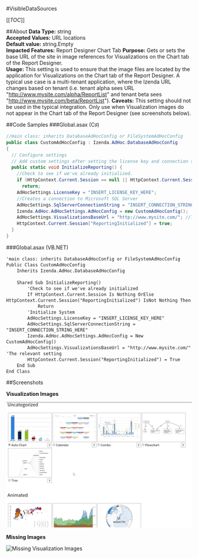 #VisibleDataSources

[[_TOC_]]

##About
**Data Type:** string  
**Accepted Values:** URL locations   
**Default value:** string.Empty  
**Impacted Features:** Report Designer Chart Tab 
**Purpose:** Gets or sets the base URL of the site in image references for Visualizations on the Chart tab of the Report Designer.  
**Usage:** This setting is used to ensure that the image files are located by the application for Visualizations on the Chart tab of the Report Designer.  A typical use case is a multi-tenant application, where the Izenda URL changes based on tenant (i.e. tenant alpha sees URL "http://www.mysite.com/alpha/ReportList" and tenant beta sees "http://www.mysite.com/beta/ReportList").
**Caveats:** This setting should not be used in the typical integration.  Only use when Visualization images do not appear in the Chart tab of the Report Designer (see screenshots below).  

##Code Samples
###Global.asax (C♯)

```csharp
//main class: inherits DatabaseAdHocConfig or FileSystemAdHocConfig
public class CustomAdHocConfig : Izenda.AdHoc.DatabaseAdHocConfig
{
  // Configure settings
  // Add custom settings after setting the license key and connection string by overriding the ConfigureSettings() method
  public static void InitializeReporting() {
    //Check to see if we've already initialized.
    if (HttpContext.Current.Session == null || HttpContext.Current.Session["ReportingInitialized"] != null)
      return;
    AdHocSettings.LicenseKey = "INSERT_LICENSE_KEY_HERE";
    //Creates a connection to Microsoft SQL Server
    AdHocSettings.SqlServerConnectionString = "INSERT_CONNECTION_STRING_HERE";
    Izenda.AdHoc.AdHocSettings.AdHocConfig = new CustomAdHocConfig();
    AdHocSettings.VisualizationsBaseUrl = "http://www.mysite.com/"; //The relevant setting
    HttpContext.Current.Session["ReportingInitialized"] = true;
  }
}
```

###Global.asax (VB.NET)

```visualbasic
'main class: inherits DatabaseAdHocConfig or FileSystemAdHocConfig
Public Class CustomAdHocConfig
    Inherits Izenda.AdHoc.DatabaseAdHocConfig

    Shared Sub InitializeReporting()
        'Check to see if we've already initialized
        If HttpContext.Current.Session Is Nothing OrElse HttpContext.Current.Session("ReportingInitialized") IsNot Nothing Then
            Return
        'Initialize System
        AdHocSettings.LicenseKey = "INSERT_LICENSE_KEY_HERE"
        AdHocSettings.SqlServerConnectionString = "INSERT_CONNECTION_STRING_HERE"
        Izenda.AdHoc.AdHocSettings.AdHocConfig = New CustomAdHocConfig()
        AdHocSettings.VisualizationsBaseUrl = "http://www.mysite.com/" 'The relevant setting
        HttpContext.Current.Session("ReportingInitialized") = True
    End Sub
End Class
```

##Screenshots

**Visualization Images**

![Visualization Images](/API/CodeSamples/VisualizationBaseUrl/Visualizations.png)

**Missing Images**

![Missing Visualization Images](http://fogbugz.izenda.us/default.asp?pg=pgDownload&pgType=pgFile&ixBugEvent=289238&ixAttachment=44189&sTicket=&sFileName=image.png)